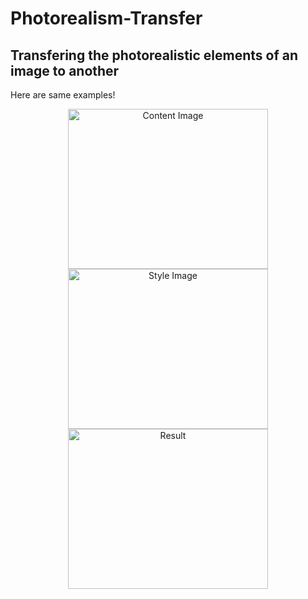 # Photorealism-Transfer
## Transfering the photorealistic elements of an image to another

Here are same examples!

<p float="left">
    <p align="center">
    <img src="https://user-images.githubusercontent.com/118340733/209109261-02e1f93c-f49e-4aad-a3b4-22d196bc0257.jpg" width="320" height="256" title="Content Image"> 
    <img src="https://user-images.githubusercontent.com/118340733/209109359-2808ce05-b53d-4905-9028-2a187593521b.jpg" width="320" height="256" title="Style Image "> 
    <img src="https://user-images.githubusercontent.com/118340733/209109314-6768caec-0894-4272-a222-fb60dd72daaa.jpg" width="320" height="256" title="Result"/>
    </p>
</p>
